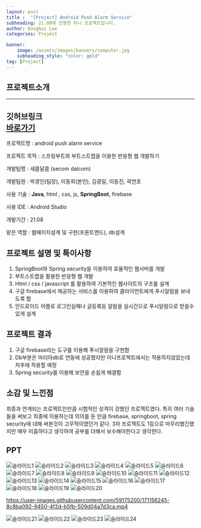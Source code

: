 ```yaml
---
layout: post
title :  "[Project] Android Push Alarm Service"
subheading: 21.08에 진행한 미니 프로젝트입니다.
author: Donghui Lee
categories: Project

banner:
    image: /assets/images/banners/computer.jpg
    subheading_style: "color: gold"
tag: [Project]
---
```

## 프로젝트소개

---
깃허브링크  
[바로가기](https://github.com/bingdul/Project02_android-push-alarm-service.git)
---

프로젝트명 : android push alarm service

프로젝트 목적 : 스프링부트와 부트스트랩을 이용한 반응형 웹 개발하기

개발팀명 : 세콤달콤 (secom dalcom)

개발팀원 : 박경인(팀장), 이동희(본인), 김광일, 이동진, 곽연호

사용 기술 : **Java**, html , css, js, **SpringBoot**, firebase

사용 IDE : Android Studio

개발기간 : 21.08

맡은 역할 : 웹페이지설계 및 구현(프론트엔드), db설계

## 프로젝트 설명 및 특이사항
  1.  SpringBoot와 Spring security을 이용하여 효율적인 웹서버를 개발
  2.  부트스트랩을 활용한 반응형 웹 개발 
  3.  Html / css / javascript 를 활용하여 기본적인 웹사이트의 구조를 설계
  4.  구글 firebase에서 제공하는 서비스를 이용하여 클라이언트에게 푸시알람을 보내도록 함
  5.  안드로이드 어플로 로그인실패나 글등록등 알람을 실시간으로 푸시알람으로 받을수있게 설계

## 프로젝트 결과
  1. 구글 firebase라는 도구를 이용해 푸시알람을 구현함
  2. Db부분은 마리아db로 연동에 성공했지만 미니프로젝트에서는 적용하지않았는데 차후에 적용할 예정
  3. Spring security를 이용해 보안을 손쉽게 해결함

## 소감 및 느낀점
최종과 연계되는 프로젝트인만큼 시험적인 성격이 강했던 프로젝트였다. 특히 여러 기술들을 써보고 최종에 이용하는데 의의를 둔 만큼 firebase, springboot, spring security에 대해 써본것이 고무적이였던거 같다.
3차 프로젝트도 1등으로 마무리했긴했지만 매우 미흡하다고 생각하여 공부를 더해서 보수해야한다고 생각한다.


## PPT
![슬라이드1](https://user-images.githubusercontent.com/59175200/171155795-2e449aeb-46ef-4b45-b3ed-7a8b02c94565.PNG)
![슬라이드2](https://user-images.githubusercontent.com/59175200/171155803-0c133023-f117-435d-96a7-d5d697e9865e.PNG)
![슬라이드3](https://user-images.githubusercontent.com/59175200/171155808-32c87cb5-371e-4380-9910-53e2b82e9379.PNG)
![슬라이드4](https://user-images.githubusercontent.com/59175200/171155811-e71eb1da-8723-448b-9869-8d5ad8b66372.PNG)
![슬라이드5](https://user-images.githubusercontent.com/59175200/171155813-356fc325-7fb1-44cd-bbce-21c629b57fe9.PNG)
![슬라이드6](https://user-images.githubusercontent.com/59175200/171155814-631bf2cb-d1b6-4c75-9fba-9f8d2715f6de.PNG)
![슬라이드7](https://user-images.githubusercontent.com/59175200/171155815-3eae1418-ddb4-40b2-84ca-dc1ef4cc0eae.PNG)
![슬라이드8](https://user-images.githubusercontent.com/59175200/171155823-39d3e358-de75-4fc3-8c6f-dcf8560a00f0.PNG)
![슬라이드9](https://user-images.githubusercontent.com/59175200/171155826-ccc2091f-e19d-4bbc-bab6-5e1d1056e15b.PNG)
![슬라이드10](https://user-images.githubusercontent.com/59175200/171155829-c71fa0c1-6b55-43cd-8173-b6a6ad61471a.PNG)
![슬라이드11](https://user-images.githubusercontent.com/59175200/171155831-3138bb78-9abe-4a6d-b226-dc3fe87ab176.PNG)
![슬라이드12](https://user-images.githubusercontent.com/59175200/171155834-0d07cc7c-8ea5-4f6b-85c5-c1309aeda656.PNG)
![슬라이드13](https://user-images.githubusercontent.com/59175200/171155837-d9b85286-d4ec-46ab-bbe7-4508e73a8790.PNG)
![슬라이드14](https://user-images.githubusercontent.com/59175200/171155840-5df05682-a43c-4388-b383-dd6fbd1c361f.PNG)
![슬라이드15](https://user-images.githubusercontent.com/59175200/171155843-6b10e77d-9e3f-4bb1-bba4-c9f9092868ca.PNG)
![슬라이드16](https://user-images.githubusercontent.com/59175200/171155849-6c352688-42b8-4ded-92b9-cbf0c9b82346.PNG)
![슬라이드17](https://user-images.githubusercontent.com/59175200/171155857-590abca1-bc8b-4f71-b3de-61660583fe5b.PNG)
![슬라이드18](https://user-images.githubusercontent.com/59175200/171155859-f2c01d8f-a525-47a2-a23c-4390f07a9b7a.PNG)
![슬라이드19](https://user-images.githubusercontent.com/59175200/171155861-bc419796-e10a-46f3-8c82-a28eeab17165.PNG)
![슬라이드20](https://user-images.githubusercontent.com/59175200/171155865-1e754148-e66a-4c9a-9cc1-857dd0f54dbb.PNG)


https://user-images.githubusercontent.com/59175200/171156245-8c8ba092-9450-4f2d-b5fb-509d04a7d3ca.mp4



![슬라이드21](https://user-images.githubusercontent.com/59175200/171155870-220b397c-88ef-4307-93d8-23b7a749fd93.PNG)
![슬라이드22](https://user-images.githubusercontent.com/59175200/171155872-c32c3ff6-620d-488a-9bff-aa427e504582.PNG)
![슬라이드23](https://user-images.githubusercontent.com/59175200/171155876-d0d5d0dc-b314-4087-acfa-c5721d48c496.PNG)
![슬라이드24](https://user-images.githubusercontent.com/59175200/171155878-6d63b177-299d-456b-8ba4-d03116698464.PNG)